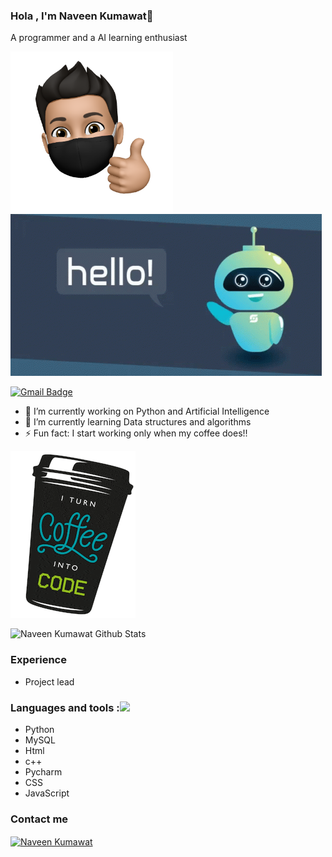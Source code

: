 ### Hola , I'm Naveen Kumawat👋

A programmer and a AI learning enthusiast

<a href="https://github.com/naveen-kumawat"><img align="left" width="260" height="260" src="https://github.com/naveen-kumawat/Overview/blob/39d09353dde9edfcd0a8536665e081e7079d8458/me.png"></a>

![robo hello](https://github.com/naveen-kumawat/Overview/blob/bf915a86efb8ee490a56fb78afcd5b784a5d7f48/hello.gif)



[![Gmail Badge](https://img.shields.io/badge/-nk75kumawat@gmail.com-c14438?style=flat-square&logo=Gmail&logoColor=white&link=mailto:nk75kumawat@gmail.com)](mailto:nk75kumawat@gmail.com.com)



- 🔭 I’m currently working on Python and Artificial Intelligence
- 🌱 I’m currently learning Data structures and algorithms
- ⚡ Fun fact: I start working only when my coffee does!!

![coffee code](https://github.com/naveen-kumawat/Overview/blob/bf915a86efb8ee490a56fb78afcd5b784a5d7f48/coffe.gif)




![Naveen Kumawat Github Stats](https://github-readme-stats.vercel.app/api?username=naveen-kumawat&&show_icons=true&title_color=ffffff&icon_color=bb2acf&text_color=daf7dc&bg_color=151515)

### Experience 

- Project lead 

### Languages and tools :<img src="https://octodex.github.com/images/NUX_Octodex.gif" width="39px">


- Python
- MySQL
- Html 
- c++
- Pycharm
- CSS
- JavaScript


### Contact me

<p align="left">
  <a href="https://www.linkedin.com/in/naveen-kumawat-287473189" target="_blank"><img align="center" src="https://cdn.jsdelivr.net/npm/simple-icons@3.0.1/icons/linkedin.svg" alt="Naveen Kumawat" height="60" width="45" /></a>
 &nbsp;&nbsp;

</p>



